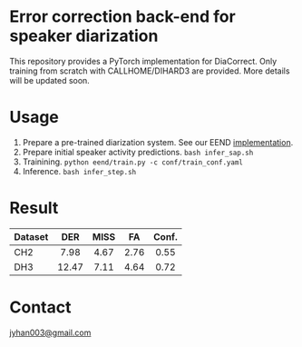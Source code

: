 # Error correction back-end for speaker diarization
This repository provides a PyTorch implementation for DiaCorrect. Only training from scratch with CALLHOME/DIHARD3 are provided. More details will be updated soon.


# Usage
1. Prepare a pre-trained diarization system. See our EEND [implementation](https://github.com/BUTSpeechFIT/EEND).
2. Prepare initial speaker activity predictions. `bash infer_sap.sh`
3. Trainining. `python eend/train.py -c conf/train_conf.yaml`
4. Inference. `bash infer_step.sh`

# Result

| Dataset | DER |  MISS | FA | Conf. |
|:-------|:-----:|:--:|:----:|:--:|
|CH2 | 7.98 | 4.67 | 2.76 | 0.55 |
|DH3 | 12.47 | 7.11 | 4.64 | 0.72 |

# Contact
jyhan003@gmail.com






